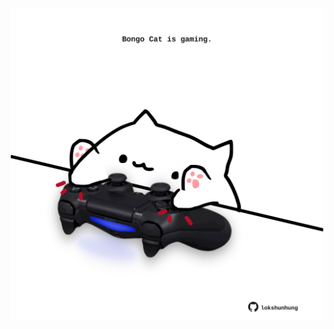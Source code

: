 <!-- built at 01/03/2023, 09:01:07 UTC -->
<p align="center">
  <img width="500" height="500" src="./ReadmeImage.svg">
</p>
